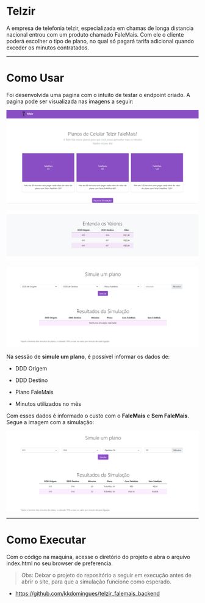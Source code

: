 # Telzir

A empresa de telefonia telzir, especializada em chamas de longa distancia nacional entrou com um produto chamado FaleMais. Com ele o cliente poderá escolher o tipo de plano, no qual só pagará tarifa adicional quando exceder os minutos contratados.

---

# Como Usar

Foi desenvolvida uma pagina com o intuito de testar o endpoint criado. A pagina pode ser visualizada nas imagens a seguir:



![image-20210329210327321](.\assets\image-20210329210327321.png)

![image-20210329210416748](.\assets\image-20210329210416748.png)

 ![image-20210329211119955](.\assets\image-20210329211119955.png)

Na sessão de **simule um plano**, é possível informar os dados de:

- DDD Origem

- DDD Destino

- Plano FaleMais

- Minutos utilizados no mês

Com esses dados é informado o custo com o **FaleMais** e **Sem FaleMais**. Segue a imagem com a simulação:

![image-20210329211430542](.\assets\image-20210329211430542.png)

---

# Como Executar

Com o código na maquina, acesse o diretório do projeto e abra o arquivo index.html no seu browser de preferencia.

> Obs: Deixar o projeto do repositório a seguir em execução antes de abrir o site, para que a simulação funcione como esperado.

- https://github.com/kkdomingues/telzir_falemais_backend
